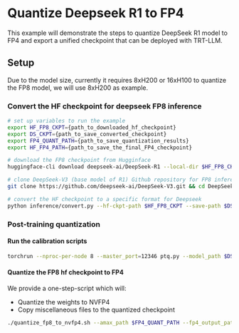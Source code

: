 # Quantize Deepseek R1 to FP4

This example will demonstrate the steps to quantize DeepSeek R1 model to FP4 and export a unified checkpoint that can be deployed with TRT-LLM.

## Setup

Due to the model size, currently it requires 8xH200 or 16xH100 to quantize the FP8 model, we will use 8xH200 as example.

### Convert the HF checkpoint for deepseek FP8 inference

```bash
# set up variables to run the example
export HF_FP8_CKPT={path_to_downloaded_hf_checkpoint}
export DS_CKPT={path_to_save_converted_checkpoint}
export FP4_QUANT_PATH={path_to_save_quantization_results}
export HF_FP4_PATH={path_to_save_the_final_FP4_checkpoint}

# download the FP8 checkpoint from Hugginface
huggingface-cli download deepseek-ai/DeepSeek-R1 --local-dir $HF_FP8_CKPT

# clone DeepSeek-V3 (base model of R1) Github repository for FP8 inference,
git clone https://github.com/deepseek-ai/DeepSeek-V3.git && cd DeepSeek-V3 && git checkout 1d7d440

# convert the HF checkpoint to a specific format for Deepseek
python inference/convert.py --hf-ckpt-path $HF_FP8_CKPT --save-path $DS_CKPT --n-experts 256 --model-parallel 8
```

### Post-training quantization

#### Run the calibration scripts

```bash
torchrun --nproc-per-node 8 --master_port=12346 ptq.py --model_path $DS_CKPT --config DeepSeek-V3/inference/configs/config_671B.json --quant_cfg NVFP4_DEFAULT_CFG --output_path $FP4_QUANT_PATH
```

#### Quantize the FP8 hf checkpoint to FP4

We provide a one-step-script which will:

- Quantize the weights to NVFP4
- Copy miscellaneous files to the quantized checkpoint

```bash
./quantize_fp8_to_nvfp4.sh --amax_path $FP4_QUANT_PATH --fp4_output_path $HF_FP4_PATH --fp8_hf_path $HF_FP8_CKPT --world_size 8
```
